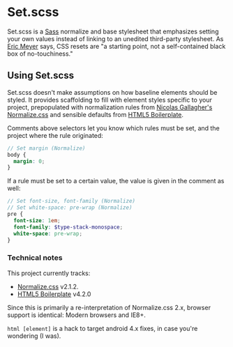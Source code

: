 # Set.scss

Set.scss is a [Sass](http://sass-lang.com/) normalize and base stylesheet that emphasizes setting your own values instead of linking to an unedited third-party stylesheet. As [Eric Meyer](http://meyerweb.com/eric/tools/css/reset/) says, CSS resets are "a starting point, not a self-contained black box of no-touchiness."

## Using Set.scss

Set.scss doesn't make assumptions on how baseline elements should be styled. It provides scaffolding to fill with element styles specific to your project, prepopulated with normalization rules from [Nicolas Gallagher's](https://twitter.com/necolas) [Normalize.css](https://github.com/necolas/normalize.css) and sensible defaults from [HTML5 Boilerplate](https://github.com/h5bp/html5-boilerplate).

Comments above selectors let you know which rules must be set, and the project where the rule originated:

```scss
// Set margin (Normalize)
body {
  margin: 0;
}
```

If a rule must be set to a certain value, the value is given in the comment as well:

```scss
// Set font-size, font-family (Normalize)
// Set white-space: pre-wrap (Normalize)
pre {
  font-size: 1em;
  font-family: $type-stack-monospace;
  white-space: pre-wrap;
}
```

### Technical notes

This project currently tracks:

- [Normalize.css](https://github.com/necolas/normalize.css) v2.1.2.
- [HTML5 Boilerplate](https://github.com/h5bp/html5-boilerplate) v4.2.0

Since this is primarily a re-interpretation of Normalize.css 2.x, browser support is identical: Modern browsers and IE8+.

`html [element]` is a hack to target android 4.x fixes, in case you're wondering (I was).
